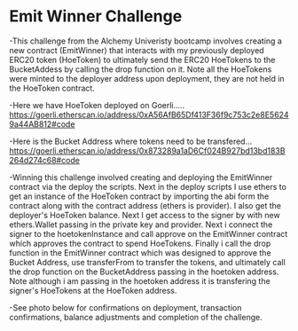# Emit Winner Challenge 
-This challenge from the Alchemy Univeristy bootcamp involves creating a new contract (EmitWinner) that interacts with my previously deployed ERC20 token (HoeToken) to ultimately send the ERC20 HoeTokens to the BucketAddess by calling the drop function on it. Note all the HoeTokens were minted to the deployer address upon deployment, they are not held in the HoeToken contract. 

-Here we have HoeToken deployed on Goerli.....
https://goerli.etherscan.io/address/0xA56AfB65Df413F36f9c753c2e8E56249a44AB812#code

-Here is the Bucket Address where tokens need to be transfered...
https://goerli.etherscan.io/address/0x873289a1aD6Cf024B927bd13bd183B264d274c68#code

-Winning this challenge involved creating and deploying the EmitWinner contract via the deploy the scripts. Next in the deploy scripts I use ethers to get an instance of the HoeToken contract by importing the abi form the contract along with the contract address (ethers is provider). I also get the deployer's HoeToken balance. Next I get access to the signer by with new ethers.Wallet passing in the private key and provider.
Next i connect the signer to the hoetokenInstance and call approve on the EmitWinner contract which approves the contract to spend HoeTokens. Finally i call the drop function in the EmitWinner contract which was designed to approve the Bucket Address, use transferFrom to transfer the tokens, and ultimately call the drop function on the BucketAddress passing in the hoetoken address. Note although i am passing in the hoetoken address it is transfering the signer's HoeTokens at the HoeToken address. 

-See photo below for confirmations on deployment, transaction confirmations, balance adjustments and completion of the challenge. 



